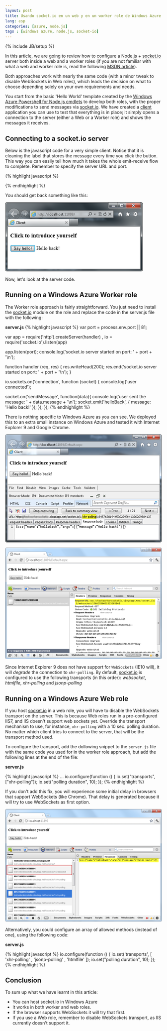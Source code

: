 ```yaml
---
layout: post
title: Usando socket.io en un web y en un worker role de Windows Azure
lang: esp
categories: [azure, node.js]
tags : [windows azure, node.js, socket-io]
---
```

{% include JB/setup %}

In this article, we are going to review how to configure a Node.js + [socket.io][] server both inside a web and a worker roles (if you are not familiar with what a web and worker role is, read the following [MSDN article](http://msdn.microsoft.com/en-us/library/gg432976.aspx)).

Both approaches work with nearly the same code (with a minor tweak to disable WebSockets in Web roles), which leads the decision on what to choose depending solely on your own requirements and needs.

You start from the basic 'Hello World' template created by the [Windows Azure Powershell for Node.js cmdlets](https://www.windowsazure.com/en-us/develop/nodejs/) to develop both roles, with the proper modifications to send messages via [socket.io][]. We have created a [client](/running-socket-io-on-windows-azure-web-and-worker-roles/client.zip) application you can use to test that everything is in place; it simply opens a connection to the server (either a Web or a Worker role) and shows the messages it receives.

## Connecting to a socket.io server

Below is the javascript code for a very simple client. Notice that it is cleaning the label that stores the message every time you click the button. This way you can easily tell how much it takes the whole emit-receive flow to complete. 
Remember to specify the server URL and port.

{% highlight javascript %}
<script type="text/javascript">
	var socket;
	$(document).ready(function () {
		$("#startButton").click(function () {
			$("#returnMessageLabel").empty();
			if (!socket) {
				socket = io.connect("http://<YOUR-SERVER-URL>:<YOUR-PORT>/");
				socket.on('helloBack', function (data) {
					$("#returnMessageLabel").text(data.message);
				});
			}
			socket.emit('sendMessage', { message: 'Hello there!' });
		});
	});  
</script>
{% endhighlight %}

You should get back something like this:

![](https://github.com/nanovazquez/nanovazquez.github.com/raw/master/_posts/running-socket-io-on-windows-azure-web-and-worker-roles/client-result.png)

Now, let's look at the server code.

## Running on a Windows Azure Worker role

The Worker role approach is fairly straightforward. You just need to install the [socket.io][] module on the role and replace the code in the server.js file with the following:

**server.js**
{% highlight javascript %}
var port = process.env.port || 81;

var app = require('http').createServer(handler)
  , io = require('socket.io').listen(app)

app.listen(port);
console.log('socket.io server started on port: ' + port + '\n');

function handler (req, res) {
  res.writeHead(200);
  res.end('socket.io server started on port: ' + port + '\n');
}

io.sockets.on('connection', function (socket) {
  console.log('user connected');
  
  socket.on('sendMessage', function(data){
	console.log('user sent the message: ' + data.message + '\n');
	socket.emit('helloBack', { message: 'Hello back!' });
  });
});
{% endhighlight %}

There is nothing specific to Windows Azure as you can see.
We deployed this to an extra small instance on Windows Azure and tested it with Internet Explorer 9 and Google Chrome. 
 
![](https://github.com/nanovazquez/nanovazquez.github.com/raw/master/_posts/running-socket-io-on-windows-azure-web-and-worker-roles/ie-client-worker.png)

![](https://github.com/nanovazquez/nanovazquez.github.com/raw/master/_posts/running-socket-io-on-windows-azure-web-and-worker-roles/chrome-client-worker.png)

Since Internet Explorer 9 does not have support for `WebSockets` (IE10 will), it will *degrade* the connection to `xhr-polling`. By default, [socket.io][] is configured to use the following transports (in this order): *websocket*, *htmlfile*, *xhr-polling* and *jsonp-polling*

## Running on a Windows Azure Web role

If you host [socket.io][] in a web role, you will have to disable the WebSockets transport on the server. This is because Web roles run in a pre-configured IIS7, and IIS doesn't support web sockets yet. Override the transport mechanism to use, for instance, `xhr-polling` with a 10 sec. polling duration. No matter which client tries to connect to the server, that will be the transport method used. 

To configure the transport, add the dollowing snippet to the `server.js` file with the same code you used for in the worker role approach, but add the following lines at the end of the file:

**server.js**

{% highlight javascript %}
...
io.configure(function () { 
  io.set("transports", ["xhr-polling"]); 
  io.set("polling duration", 10); 
});
{% endhighlight %}

If you don't add this fix, you will experience some initial delay in browsers that support WebSockets (like Chrome). That delay is generated because it will try to use WebSockets as first option.

![](https://github.com/nanovazquez/nanovazquez.github.com/raw/master/_posts/running-socket-io-on-windows-azure-web-and-worker-roles/chrome-client-webrole.png)

Alternatively, you could configure an array of allowed methods (instead of one), using the following code:

**server.js**

{% highlight javascript %}
io.configure(function () { 
  io.set('transports', [
	'xhr-polling'
  , 'jsonp-polling'
  , 'htmlfile'
  ]);
  io.set("polling duration", 10); 
});
{% endhighlight %}

## Conclusion

To sum up what we have learnt in this article:

* You can host socket.io in Windows Azure
* It works in both worker and web roles.
* If the browser supports WebSockets it will try that first.
* If you use a Web role, remember to disable WebSockets transport, as IIS currently doesn't support it. 

[socket.io]: http://socket.io